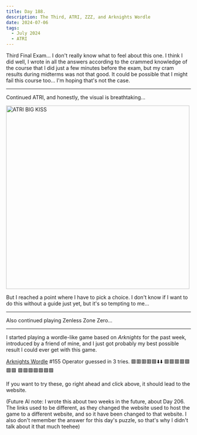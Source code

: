 ```yaml
---
title: Day 188.
description: The Third, ATRI, ZZZ, and Arknights Wordle
date: 2024-07-06
tags: 
  - July 2024
  - ATRI
---
```


Third Final Exam... I don't really know what to feel about this one. I think I did well, I wrote in all the answers according to the crammed knowledge of the course that I did just a few minutes before the exam, but my cram results during midterms was not that good. It could be possible that I might fail this course too... I'm hoping that's not the case.

-----

Continued ATRI, and honestly, the visual is breathtaking...

<a href="https://imgur.com/0H6Q3vZ"><img src="https://i.imgur.com/0H6Q3vZ.png" title="source: imgur.com" width="500px" alt="ATRI BIG KISS"/></a>

But I reached a point where I have to pick a choice. I don't know if I want to do this without a guide just yet, but it's so tempting to me...

-----

Also continued playing Zenless Zone Zero...


-----

I started playing a wordle-like game based on *Arknights* for the past week, introduced by a friend of mine, and I just got probably my best possible result I could ever get with this game.

[Arknights Wordle](https://ak-wordle.three6ty1.dev/) #155
Operator guessed in 3 tries.
🟩🟥🟥🟥🟩⬇️⬇️
🟩🟥🟥🟥🟩🟩🟩
🟩🟩🟩🟩🟩🟩🟩

If you want to try these, go right ahead and click above, it should lead to the website.

(Future Al note: I wrote this about two weeks in the future, about Day 206. The links used to be different, as they changed the website used to host the game to a different website, and so it have been changed to that website. I also don't remember the answer for this day's puzzle, so that's why I didn't talk about it that much teehee)